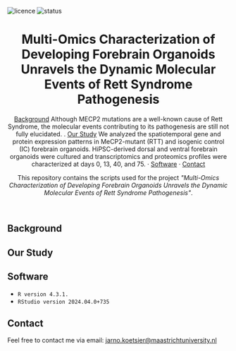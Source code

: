 ![licence](https://badgen.net/badge/Licence/MIT/purple)
![status](https://badgen.net/badge/Status/Complete/green)

<h1 align="center">
Multi-Omics Characterization of Developing Forebrain Organoids
   <br>
Unravels the Dynamic Molecular Events of Rett Syndrome Pathogenesis
</h1>

<p align="center">
<a href="https://github.com/jarnokoetsier/OrganoidAnalysis/blob/main/README.md#background">Background</a>
Although MECP2 mutations are a well-known cause of Rett Syndrome, the molecular events contributing to its pathogenesis are still not fully elucidated. 
     .
<a href="https://github.com/jarnokoetsier/OrganoidAnalysis/blob/main/README.md#our-study">Our Study</a>
We analyzed the spatiotemporal gene and protein expression patterns in MeCP2-mutant (RTT) and isogenic control (IC) forebrain organoids. HiPSC-derived dorsal and ventral forebrain organoids were cultured and transcriptomics and proteomics profiles were characterized at days 0, 13, 40, and 75. 
     ·
<a href="https://github.com/jarnokoetsier/OrganoidAnalysis/blob/main/README.md#software">Software</a>
     ·
<a href="https://github.com/jarnokoetsier/OrganoidAnalysis/blob/main/README.md#contact">Contact</a>
</p>

<p align="center">
This repository contains the scripts used for the project <i>"Multi-Omics Characterization of Developing Forebrain Organoids Unravels the Dynamic Molecular Events of Rett Syndrome Pathogenesis"</i>.
</p>
<br>

## Background

## Our Study

## Software
* `R version 4.3.1.`
* `RStudio version 2024.04.0+735`

## Contact
Feel free to contact me via email: jarno.koetsier@maastrichtuniversity.nl
